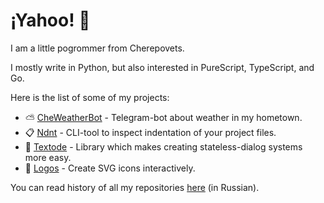 # ¡Yahoo! :partying_face:

I am a little pogrommer from Cherepovets.

I mostly write in Python, but also interested in PureScript, TypeScript, and Go.

Here is the list of some of my projects:

- :partly_sunny: [CheWeatherBot](https://github.com/Masynchin/CheWeatherBot) -
  Telegram-bot about weather in my hometown.
- :clipboard: [Ndnt](https://github.com/Masynchin/ndnt) -
  CLI-tool to inspect indentation of your project files.
- :speech_balloon: [Textode](https://github.com/Masynchin/textode) -
  Library which makes creating stateless-dialog systems more easy.
- :art: [Logos](https://github.com/Masynchin/logos) -
  Create SVG icons interactively.

You can read history of all my repositories
[here](https://github.com/Masynchin/history) (in Russian).
